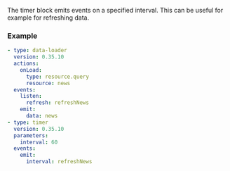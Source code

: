 The timer block emits events on a specified interval. This can be useful for example for refreshing
data.

### Example

```yaml
- type: data-loader
  version: 0.35.10
  actions:
    onLoad:
      type: resource.query
      resource: news
  events:
    listen:
      refresh: refreshNews
    emit:
      data: news
- type: timer
  version: 0.35.10
  parameters:
    interval: 60
  events:
    emit:
      interval: refreshNews
```
